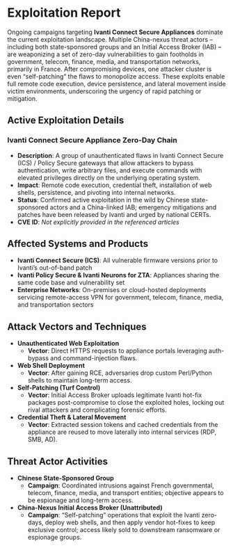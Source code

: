 # Exploitation Report

Ongoing campaigns targeting **Ivanti Connect Secure Appliances** dominate the current exploitation landscape. Multiple China-nexus threat actors – including both state-sponsored groups and an Initial Access Broker (IAB) – are weaponizing a set of zero-day vulnerabilities to gain footholds in government, telecom, finance, media, and transportation networks, primarily in France. After compromising devices, one attacker cluster is even “self-patching” the flaws to monopolize access. These exploits enable full remote code execution, device persistence, and lateral movement inside victim environments, underscoring the urgency of rapid patching or mitigation.

## Active Exploitation Details

### Ivanti Connect Secure Appliance Zero-Day Chain
- **Description**: A group of unauthenticated flaws in Ivanti Connect Secure (ICS) / Policy Secure gateways that allow attackers to bypass authentication, write arbitrary files, and execute commands with elevated privileges directly on the underlying operating system.
- **Impact**: Remote code execution, credential theft, installation of web shells, persistence, and pivoting into internal networks.
- **Status**: Confirmed active exploitation in the wild by Chinese state-sponsored actors and a China-linked IAB; emergency mitigations and patches have been released by Ivanti and urged by national CERTs.
- **CVE ID**: *Not explicitly provided in the referenced articles*

## Affected Systems and Products
- **Ivanti Connect Secure (ICS)**: All vulnerable firmware versions prior to Ivanti’s out-of-band patch
- **Ivanti Policy Secure & Ivanti Neurons for ZTA**: Appliances sharing the same code base and vulnerability set
- **Enterprise Networks**: On-premises or cloud-hosted deployments servicing remote-access VPN for government, telecom, finance, media, and transportation sectors

## Attack Vectors and Techniques
- **Unauthenticated Web Exploitation**
  - **Vector**: Direct HTTPS requests to appliance portals leveraging auth-bypass and command-injection flaws.
- **Web Shell Deployment**
  - **Vector**: After gaining RCE, adversaries drop custom Perl/Python shells to maintain long-term access.
- **Self-Patching (Turf Control)**
  - **Vector**: Initial Access Broker uploads legitimate Ivanti hot-fix packages post-compromise to close the exploited holes, locking out rival attackers and complicating forensic efforts.
- **Credential Theft & Lateral Movement**
  - **Vector**: Extracted session tokens and cached credentials from the appliance are reused to move laterally into internal services (RDP, SMB, AD).

## Threat Actor Activities
- **Chinese State-Sponsored Group**
  - **Campaign**: Coordinated intrusions against French governmental, telecom, finance, media, and transport entities; objective appears to be espionage and long-term access.
- **China-Nexus Initial Access Broker (Unattributed)**
  - **Campaign**: “Self-patching” operations that exploit the Ivanti zero-days, deploy web shells, and then apply vendor hot-fixes to keep exclusive control; access likely sold to downstream ransomware or espionage groups.